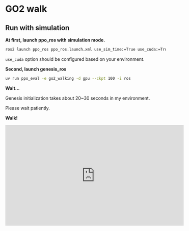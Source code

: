 # GO2 walk

## Run with simulation

**At first, launch ppo_ros with simulation mode.**

```bash
ros2 launch ppo_ros ppo_ros.launch.xml use_sim_time:=True use_cuda:=True simulation:=False
```

`use_cuda` option should be configured based on your environment.

**Second, launch genesis_ros**

```bash
uv run ppo_eval -e go2_walking -d gpu --ckpt 100 -i ros
```

**Wait...**

Genesis initialization takes about 20~30 seconds in my environment.

Please wait patiently.

**Walk!**

<iframe width="560" height="315" src="https://www.youtube.com/embed/cZdMWFHC0Es?si=OPDfk3Iw27dMhfWi" title="YouTube video player" frameborder="0" allow="accelerometer; autoplay; clipboard-write; encrypted-media; gyroscope; picture-in-picture; web-share" referrerpolicy="strict-origin-when-cross-origin" allowfullscreen></iframe>
